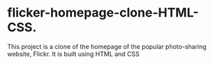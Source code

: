 # flicker-homepage-clone-HTML-CSS.
This project is a clone of the homepage of the popular photo-sharing website, Flickr. It is built using HTML and CSS
